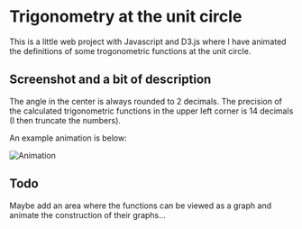 # Trigonometry at the unit circle

This is a little web project with Javascript and D3.js where I have animated the definitions of some trogonometric functions at the unit circle.

## Screenshot and a bit of description

The angle in the center is always rounded to 2 decimals. The precision of the calculated trigonometric functions in the upper left corner is 14 decimals (I then truncate the numbers).

An example animation is below:


![Animation](https://frankenapps.github.io/Trigonometry/res/animation.gif)

## Todo

Maybe add an area where the functions can be viewed as a graph and animate the construction of their graphs...
